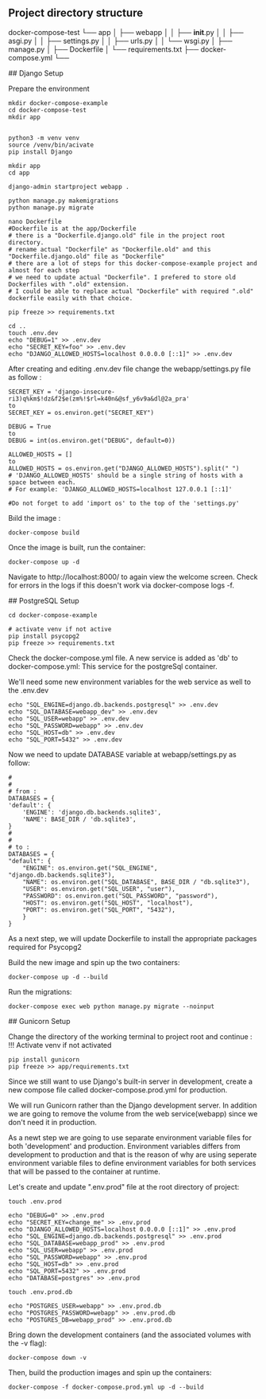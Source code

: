 
## Project directory structure 

docker-compose-test
        └── app
        │   ├── webapp
        │   │   ├── __init__.py
        │   │   ├── asgi.py
        │   │   ├── settings.py
        │   │   ├── urls.py
        │   │   └── wsgi.py
        │   ├── manage.py
        │   ├── Dockerfile
        │   └── requirements.txt
        ├── docker-compose.yml
        └── 

## Django Setup

Prepare the environment

    mkdir docker-compose-example
    cd docker-compose-test
    mkdir app
    

    python3 -m venv venv
    source /venv/bin/acivate
    pip install Django

    mkdir app
    cd app

    django-admin startproject webapp .

    python manage.py makemigrations
    python manage.py migrate

    nano Dockerfile
    #Dockerfile is at the app/Dockerfile
    # there is a "Dockerfile.django.old" file in the project root directory.
    # rename actual "Dockerfile" as "Dockerfile.old" and this "Dockerfile.django.old" file as "Dockerfile" 
    # there are a lot of steps for this docker-compose-example project and almost for each step
    # we need to update actual "Dockerfile". I prefered to store old Dockerfiles with ".old" extension.
    # I could be able to replace actual "Dockerfile" with required ".old" dockerfile easily with that choice.

    pip freeze >> requirements.txt

    cd ..
    touch .env.dev 
    echo "DEBUG=1" >> .env.dev
    echo "SECRET_KEY=foo" >> .env.dev
    echo "DJANGO_ALLOWED_HOSTS=localhost 0.0.0.0 [::1]" >> .env.dev

<!--  -->
After creating and editing .env.dev file change the webapp/settings.py file as follow :

    SECRET_KEY = 'django-insecure-ri3)q%km$!dz&f2$e(zm%!$rl=k40n&@sf_y6v9a&dl@2a_pra' 
    to
    SECRET_KEY = os.environ.get("SECRET_KEY")

    DEBUG = True
    to
    DEBUG = int(os.environ.get("DEBUG", default=0))

    ALLOWED_HOSTS = []
    to
    ALLOWED_HOSTS = os.environ.get("DJANGO_ALLOWED_HOSTS").split(" ")
    # 'DJANGO_ALLOWED_HOSTS' should be a single string of hosts with a space between each.
    # For example: 'DJANGO_ALLOWED_HOSTS=localhost 127.0.0.1 [::1]'

    #Do not forget to add 'import os' to the top of the 'settings.py'

<!--  -->
Bıild the image : 

    docker-compose build

Once the image is built, run the container:

    docker-compose up -d

Navigate to http://localhost:8000/ to again view the welcome screen.
Check for errors in the logs if this doesn't work via docker-compose logs -f.

## PostgreSQL Setup

    cd docker-compose-example
    
    # activate venv if not active
    pip install psycopg2
    pip freeze >> requirements.txt

Check the docker-compose.yml file.
A new service is added as 'db' to docker-compose.yml:
This service for the postgreSql container.

We'll need some new environment variables for the web service as well to the .env.dev

    echo "SQL_ENGINE=django.db.backends.postgresql" >> .env.dev
    echo "SQL_DATABASE=webapp_dev" >> .env.dev
    echo "SQL_USER=webapp" >> .env.dev
    echo "SQL_PASSWORD=webapp" >> .env.dev
    echo "SQL_HOST=db" >> .env.dev
    echo "SQL_PORT=5432" >> .env.dev

Now we need to update DATABASE variable at webapp/settings.py as follow:

    #
    #
    # from :
    DATABASES = {
    'default': {
        'ENGINE': 'django.db.backends.sqlite3',
        'NAME': BASE_DIR / 'db.sqlite3',
    }
    #
    #
    # to :
    DATABASES = {
    "default": {
        "ENGINE": os.environ.get("SQL_ENGINE", "django.db.backends.sqlite3"),
        "NAME": os.environ.get("SQL_DATABASE", BASE_DIR / "db.sqlite3"),
        "USER": os.environ.get("SQL_USER", "user"),
        "PASSWORD": os.environ.get("SQL_PASSWORD", "password"),
        "HOST": os.environ.get("SQL_HOST", "localhost"),
        "PORT": os.environ.get("SQL_PORT", "5432"),
        }
    }

As a next step, we will update Dockerfile to install the appropriate packages required for Psycopg2

Build the new image and spin up the two containers:

    docker-compose up -d --build

Run the migrations:

    docker-compose exec web python manage.py migrate --noinput

## Gunicorn Setup

Change the directory of the working terminal to project root and continue :
!!! Activate venv if not activated

    pip install gunicorn
    pip freeze >> app/requirements.txt

Since we still want to use Django's built-in server in development, create a new compose file called docker-compose.prod.yml for production.


We will run Gunicorn rather than the Django development server. 
In addition we are going to remove the volume from the web service(webapp) since we don't need it in production. 

As a newt step we are going to use separate environment variable files for both 'development' and production.
Environment variables differs from development to production and that is the reason of why are using seperate 
environment variable files to define environment variables for both services that will be passed to the container at runtime.

Let's create and update ".env.prod" file at the root directory of project:

    touch .env.prod

    echo "DEBUG=0" >> .env.prod
    echo "SECRET_KEY=change_me" >> .env.prod
    echo "DJANGO_ALLOWED_HOSTS=localhost 0.0.0.0 [::1]" >> .env.prod
    echo "SQL_ENGINE=django.db.backends.postgresql" >> .env.prod
    echo "SQL_DATABASE=webapp_prod" >> .env.prod
    echo "SQL_USER=webapp" >> .env.prod
    echo "SQL_PASSWORD=webapp" >> .env.prod
    echo "SQL_HOST=db" >> .env.prod
    echo "SQL_PORT=5432" >> .env.prod
    echo "DATABASE=postgres" >> .env.prod
<!--  -->

    touch .env.prod.db

    echo "POSTGRES_USER=webapp" >> .env.prod.db
    echo "POSTGRES_PASSWORD=webapp" >> .env.prod.db
    echo "POSTGRES_DB=webapp_prod" >> .env.prod.db

Bring down the development containers (and the associated volumes with the -v flag):

    docker-compose down -v

Then, build the production images and spin up the containers:

    docker-compose -f docker-compose.prod.yml up -d --build

